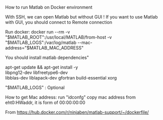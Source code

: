 How to run Matlab on Docker environment 

With SSH, we can open Matlab but without GUI !
If you want to use Matlab with GUI, you should connect to Remote connection


Run docker: docker run --rm -v "$MATLAB_ROOT":/usr/local/MATLAB/from-host -v "$MATLAB_LOGS":/var/log/matlab --mac-address="$MATLAB_MAC_ADDRESS" 

You should install matlab dependencies"

apt-get update && apt-get install -y \
    libpng12-dev libfreetype6-dev \
    libblas-dev liblapack-dev gfortran build-essential xorg


"$MATLAB_LOGS" : Optional 



How to get Mac address:
run "idconfg" copy mac address from eht0:HWaddr, it is form of 00:00:00:00

From https://hub.docker.com/r/ninjaben/matlab-support/~/dockerfile/